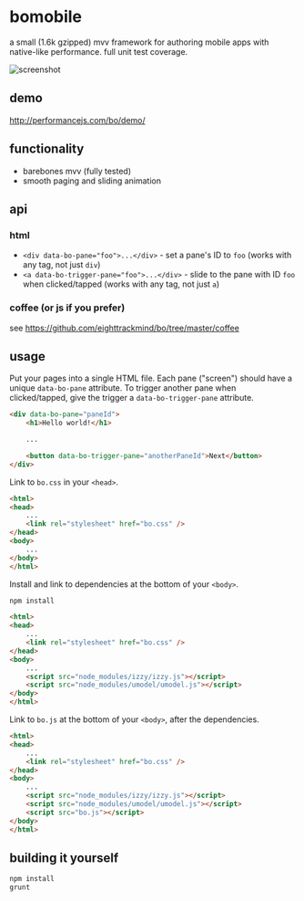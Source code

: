 # bomobile

a small (1.6k gzipped) mvv framework for authoring mobile apps with native-like performance. full unit test coverage.

![screenshot](http://i.imgur.com/BsOUdah.png)

## demo

http://performancejs.com/bo/demo/

## functionality

- barebones mvv (fully tested)
- smooth paging and sliding animation

## api

### html

- `<div data-bo-pane="foo">...</div>` - set a pane's ID to `foo` (works with any tag, not just `div`)
- `<a data-bo-trigger-pane="foo">...</div>` - slide to the pane with ID `foo` when clicked/tapped (works with any tag, not just `a`)

### coffee (or js if you prefer)

see https://github.com/eighttrackmind/bo/tree/master/coffee

## usage

Put your pages into a single HTML file. Each pane ("screen") should have a unique `data-bo-pane` attribute. To trigger another pane when clicked/tapped, give the trigger a `data-bo-trigger-pane` attribute.

```html
<div data-bo-pane="paneId">
	<h1>Hello world!</h1>

	...

	<button data-bo-trigger-pane="anotherPaneId">Next</button>
</div>
```

Link to `bo.css` in your `<head>`.

```html
<html>
<head>
	...
	<link rel="stylesheet" href="bo.css" />
</head>
<body>
	...
</body>
</html>
```

Install and link to dependencies at the bottom of your `<body>`.

```bash
npm install
```

```html
<html>
<head>
	...
	<link rel="stylesheet" href="bo.css" />
</head>
<body>
	...
	<script src="node_modules/izzy/izzy.js"></script>
	<script src="node_modules/umodel/umodel.js"></script>
</body>
</html>
```

Link to `bo.js` at the bottom of your `<body>`, after the dependencies.

```html
<html>
<head>
	...
	<link rel="stylesheet" href="bo.css" />
</head>
<body>
	...
	<script src="node_modules/izzy/izzy.js"></script>
	<script src="node_modules/umodel/umodel.js"></script>
	<script src="bo.js"></script>
</body>
</html>
```

## building it yourself

```bash
npm install
grunt
```